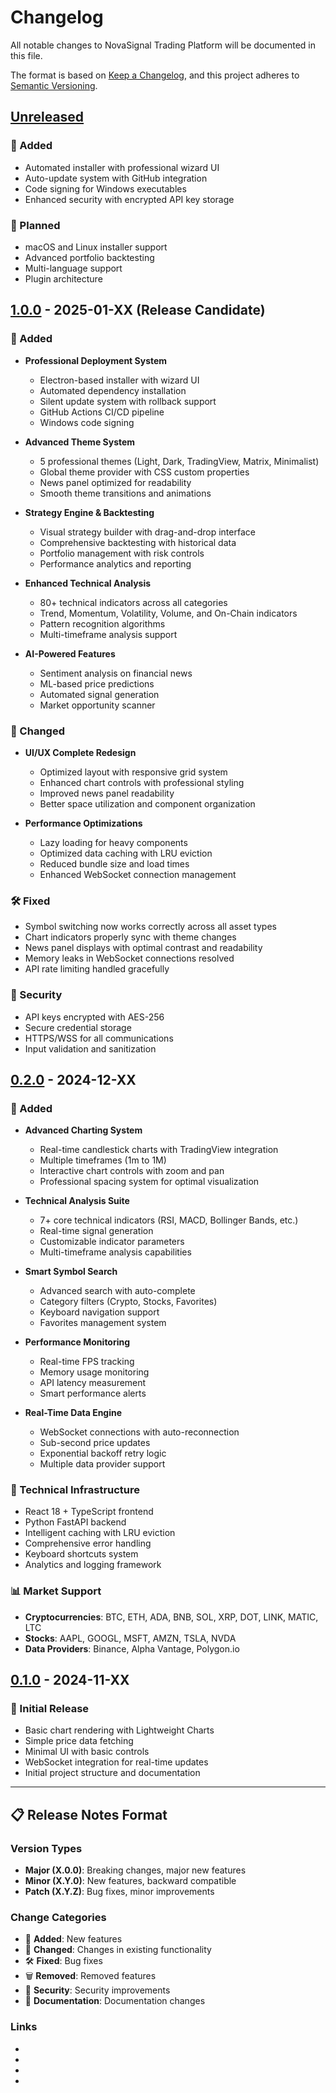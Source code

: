 # Changelog

All notable changes to NovaSignal Trading Platform will be documented in this file.

The format is based on [Keep a Changelog](https://keepachangelog.com/en/1.0.0/),
and this project adheres to [Semantic Versioning](https://semver.org/spec/v2.0.0.html).

## [Unreleased]

### 🚀 Added
- Automated installer with professional wizard UI
- Auto-update system with GitHub integration
- Code signing for Windows executables
- Enhanced security with encrypted API key storage

### 🔧 Planned
- macOS and Linux installer support
- Advanced portfolio backtesting
- Multi-language support
- Plugin architecture

## [1.0.0] - 2025-01-XX (Release Candidate)

### 🚀 Added
- **Professional Deployment System**
  - Electron-based installer with wizard UI
  - Automated dependency installation
  - Silent update system with rollback support
  - GitHub Actions CI/CD pipeline
  - Windows code signing
  
- **Advanced Theme System**
  - 5 professional themes (Light, Dark, TradingView, Matrix, Minimalist)  
  - Global theme provider with CSS custom properties
  - News panel optimized for readability
  - Smooth theme transitions and animations
  
- **Strategy Engine & Backtesting**
  - Visual strategy builder with drag-and-drop interface
  - Comprehensive backtesting with historical data
  - Portfolio management with risk controls
  - Performance analytics and reporting
  
- **Enhanced Technical Analysis**
  - 80+ technical indicators across all categories
  - Trend, Momentum, Volatility, Volume, and On-Chain indicators
  - Pattern recognition algorithms
  - Multi-timeframe analysis support
  
- **AI-Powered Features**
  - Sentiment analysis on financial news
  - ML-based price predictions
  - Automated signal generation
  - Market opportunity scanner

### 🔄 Changed
- **UI/UX Complete Redesign**
  - Optimized layout with responsive grid system
  - Enhanced chart controls with professional styling
  - Improved news panel readability
  - Better space utilization and component organization
  
- **Performance Optimizations**  
  - Lazy loading for heavy components
  - Optimized data caching with LRU eviction
  - Reduced bundle size and load times
  - Enhanced WebSocket connection management

### 🛠️ Fixed
- Symbol switching now works correctly across all asset types
- Chart indicators properly sync with theme changes
- News panel displays with optimal contrast and readability
- Memory leaks in WebSocket connections resolved
- API rate limiting handled gracefully

### 🔐 Security
- API keys encrypted with AES-256
- Secure credential storage
- HTTPS/WSS for all communications
- Input validation and sanitization

## [0.2.0] - 2024-12-XX

### 🚀 Added
- **Advanced Charting System**
  - Real-time candlestick charts with TradingView integration
  - Multiple timeframes (1m to 1M)
  - Interactive chart controls with zoom and pan
  - Professional spacing system for optimal visualization

- **Technical Analysis Suite**
  - 7+ core technical indicators (RSI, MACD, Bollinger Bands, etc.)
  - Real-time signal generation
  - Customizable indicator parameters
  - Multi-timeframe analysis capabilities

- **Smart Symbol Search**
  - Advanced search with auto-complete
  - Category filters (Crypto, Stocks, Favorites)
  - Keyboard navigation support
  - Favorites management system

- **Performance Monitoring**
  - Real-time FPS tracking
  - Memory usage monitoring
  - API latency measurement
  - Smart performance alerts

- **Real-Time Data Engine**
  - WebSocket connections with auto-reconnection
  - Sub-second price updates
  - Exponential backoff retry logic
  - Multiple data provider support

### 🔧 Technical Infrastructure
- React 18 + TypeScript frontend
- Python FastAPI backend
- Intelligent caching with LRU eviction  
- Comprehensive error handling
- Keyboard shortcuts system
- Analytics and logging framework

### 📊 Market Support
- **Cryptocurrencies**: BTC, ETH, ADA, BNB, SOL, XRP, DOT, LINK, MATIC, LTC
- **Stocks**: AAPL, GOOGL, MSFT, AMZN, TSLA, NVDA
- **Data Providers**: Binance, Alpha Vantage, Polygon.io

## [0.1.0] - 2024-11-XX

### 🚀 Initial Release
- Basic chart rendering with Lightweight Charts
- Simple price data fetching
- Minimal UI with basic controls
- WebSocket integration for real-time updates
- Initial project structure and documentation

---

## 📋 Release Notes Format

### Version Types
- **Major (X.0.0)**: Breaking changes, major new features
- **Minor (X.Y.0)**: New features, backward compatible
- **Patch (X.Y.Z)**: Bug fixes, minor improvements

### Change Categories
- 🚀 **Added**: New features
- 🔄 **Changed**: Changes in existing functionality  
- 🛠️ **Fixed**: Bug fixes
- 🗑️ **Removed**: Removed features
- 🔐 **Security**: Security improvements
- 📖 **Documentation**: Documentation changes

### Links
- [Unreleased]: https://github.com/username/novasignal/compare/v1.0.0...HEAD
- [1.0.0]: https://github.com/username/novasignal/releases/tag/v1.0.0
- [0.2.0]: https://github.com/username/novasignal/releases/tag/v0.2.0
- [0.1.0]: https://github.com/username/novasignal/releases/tag/v0.1.0